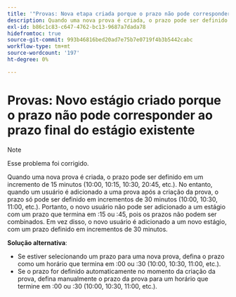 ```yaml
---
title: '"Provas: Nova etapa criada porque o prazo não pode corresponder ao prazo final da etapa existente'''
description: Quando uma nova prova é criada, o prazo pode ser definido em um incremento de 15 minutos (10:00, 10:15, 10:30, 20:45, etc.). No entanto, quando um usuário é adicionado a uma prova após a criação da prova, o prazo só pode ser definido em incrementos de 30 minutos (10:00, 10:30, 11:00, etc.).
exl-id: b86c1c83-c647-4762-bc13-9687a7dada78
hidefromtoc: true
source-git-commit: 993b46816bed20ad7e75b7e0719f4b3b5442cabc
workflow-type: tm+mt
source-wordcount: '197'
ht-degree: 0%

---
```


# Provas: Novo estágio criado porque o prazo não pode corresponder ao prazo final do estágio existente

>[!NOTE]
>
>Esse problema foi corrigido.

Quando uma nova prova é criada, o prazo pode ser definido em um incremento de 15 minutos (10:00, 10:15, 10:30, 20:45, etc.). No entanto, quando um usuário é adicionado a uma prova após a criação da prova, o prazo só pode ser definido em incrementos de 30 minutos (10:00, 10:30, 11:00, etc.). Portanto, o novo usuário não pode ser adicionado a um estágio com um prazo que termina em :15 ou :45, pois os prazos não podem ser combinados. Em vez disso, o novo usuário é adicionado a um novo estágio, com um prazo definido em incrementos de 30 minutos.

**Solução alternativa**:

* Se estiver selecionando um prazo para uma nova prova, defina o prazo como um horário que termina em :00 ou :30 (10:00, 10:30, 11:00, etc.).
* Se o prazo for definido automaticamente no momento da criação da prova, defina manualmente o prazo da prova para um horário que termine em :00 ou :30 (10:00, 10:30, 11:00, etc.).
